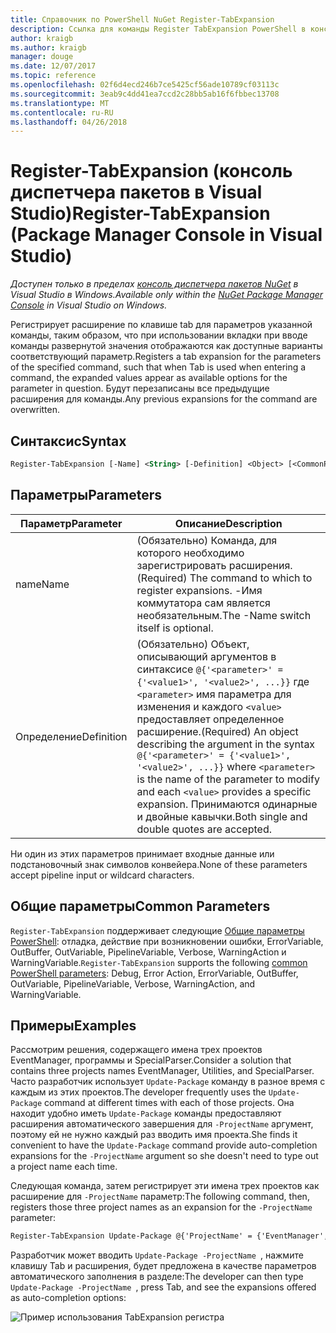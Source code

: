 ```yaml
---
title: Справочник по PowerShell NuGet Register-TabExpansion
description: Ссылка для команды Register TabExpansion PowerShell в консоли диспетчера пакетов NuGet в Visual Studio.
author: kraigb
ms.author: kraigb
manager: douge
ms.date: 12/07/2017
ms.topic: reference
ms.openlocfilehash: 02f6d4ecd246b7ce5425cf56ade10789cf03113c
ms.sourcegitcommit: 3eab9c4dd41ea7ccd2c28bb5ab16f6fbbec13708
ms.translationtype: MT
ms.contentlocale: ru-RU
ms.lasthandoff: 04/26/2018
---
```

# <a name="register-tabexpansion-package-manager-console-in-visual-studio"></a><span data-ttu-id="d976b-103">Register-TabExpansion (консоль диспетчера пакетов в Visual Studio)</span><span class="sxs-lookup"><span data-stu-id="d976b-103">Register-TabExpansion (Package Manager Console in Visual Studio)</span></span>

<span data-ttu-id="d976b-104">*Доступен только в пределах [консоль диспетчера пакетов NuGet](package-manager-console.md) в Visual Studio в Windows.*</span><span class="sxs-lookup"><span data-stu-id="d976b-104">*Available only within the [NuGet Package Manager Console](package-manager-console.md) in Visual Studio on Windows.*</span></span>

<span data-ttu-id="d976b-105">Регистрирует расширение по клавише tab для параметров указанной команды, таким образом, что при использовании вкладки при вводе команды развернутой значения отображаются как доступные варианты соответствующий параметр.</span><span class="sxs-lookup"><span data-stu-id="d976b-105">Registers a tab expansion for the parameters of the specified command, such that when Tab is used when entering a command, the expanded values appear as available options for the parameter in question.</span></span> <span data-ttu-id="d976b-106">Будут перезаписаны все предыдущие расширения для команды.</span><span class="sxs-lookup"><span data-stu-id="d976b-106">Any previous expansions for the command are overwritten.</span></span>

## <a name="syntax"></a><span data-ttu-id="d976b-107">Синтаксис</span><span class="sxs-lookup"><span data-stu-id="d976b-107">Syntax</span></span>

```ps
Register-TabExpansion [-Name] <String> [-Definition] <Object> [<CommonParameters>]
```

## <a name="parameters"></a><span data-ttu-id="d976b-108">Параметры</span><span class="sxs-lookup"><span data-stu-id="d976b-108">Parameters</span></span>

| <span data-ttu-id="d976b-109">Параметр</span><span class="sxs-lookup"><span data-stu-id="d976b-109">Parameter</span></span> | <span data-ttu-id="d976b-110">Описание</span><span class="sxs-lookup"><span data-stu-id="d976b-110">Description</span></span> |
| --- | --- |
| <span data-ttu-id="d976b-111">name</span><span class="sxs-lookup"><span data-stu-id="d976b-111">Name</span></span> | <span data-ttu-id="d976b-112">(Обязательно) Команда, для которого необходимо зарегистрировать расширения.</span><span class="sxs-lookup"><span data-stu-id="d976b-112">(Required) The command to which to register expansions.</span></span> <span data-ttu-id="d976b-113">-Имя коммутатора сам является необязательным.</span><span class="sxs-lookup"><span data-stu-id="d976b-113">The -Name switch itself is optional.</span></span> |
| <span data-ttu-id="d976b-114">Определение</span><span class="sxs-lookup"><span data-stu-id="d976b-114">Definition</span></span> | <span data-ttu-id="d976b-115">(Обязательно) Объект, описывающий аргументов в синтаксисе `@{'<parameter>' = {'<value1>', '<value2>', ...}}` где `<parameter>` имя параметра для изменения и каждого `<value>` предоставляет определенное расширение.</span><span class="sxs-lookup"><span data-stu-id="d976b-115">(Required) An object describing the argument in the syntax `@{'<parameter>' = {'<value1>', '<value2>', ...}}` where `<parameter>` is the name of the parameter to modify and each `<value>` provides a specific expansion.</span></span> <span data-ttu-id="d976b-116">Принимаются одинарные и двойные кавычки.</span><span class="sxs-lookup"><span data-stu-id="d976b-116">Both single and double quotes are accepted.</span></span> |

<span data-ttu-id="d976b-117">Ни один из этих параметров принимает входные данные или подстановочный знак символов конвейера.</span><span class="sxs-lookup"><span data-stu-id="d976b-117">None of these parameters accept pipeline input or wildcard characters.</span></span>

## <a name="common-parameters"></a><span data-ttu-id="d976b-118">Общие параметры</span><span class="sxs-lookup"><span data-stu-id="d976b-118">Common Parameters</span></span>

<span data-ttu-id="d976b-119">`Register-TabExpansion` поддерживает следующие [Общие параметры PowerShell](http://go.microsoft.com/fwlink/?LinkID=113216): отладка, действие при возникновении ошибки, ErrorVariable, OutBuffer, OutVariable, PipelineVariable, Verbose, WarningAction и WarningVariable.</span><span class="sxs-lookup"><span data-stu-id="d976b-119">`Register-TabExpansion` supports the following [common PowerShell parameters](http://go.microsoft.com/fwlink/?LinkID=113216): Debug, Error Action, ErrorVariable, OutBuffer, OutVariable, PipelineVariable, Verbose, WarningAction, and WarningVariable.</span></span>

## <a name="examples"></a><span data-ttu-id="d976b-120">Примеры</span><span class="sxs-lookup"><span data-stu-id="d976b-120">Examples</span></span>

<span data-ttu-id="d976b-121">Рассмотрим решения, содержащего имена трех проектов EventManager, программы и SpecialParser.</span><span class="sxs-lookup"><span data-stu-id="d976b-121">Consider a solution that contains three projects names EventManager, Utilities, and SpecialParser.</span></span> <span data-ttu-id="d976b-122">Часто разработчик использует `Update-Package` команду в разное время с каждым из этих проектов.</span><span class="sxs-lookup"><span data-stu-id="d976b-122">The developer frequently uses the `Update-Package` command at different times with each of those projects.</span></span> <span data-ttu-id="d976b-123">Она находит удобно иметь `Update-Package` команды предоставляют расширения автоматического завершения для `-ProjectName` аргумент, поэтому ей не нужно каждый раз вводить имя проекта.</span><span class="sxs-lookup"><span data-stu-id="d976b-123">She finds it convenient to have the `Update-Package` command provide auto-completion expansions for the `-ProjectName` argument so she doesn't need to type out a project name each time.</span></span> 

<span data-ttu-id="d976b-124">Следующая команда, затем регистрирует эти имена трех проектов как расширение для `-ProjectName` параметр:</span><span class="sxs-lookup"><span data-stu-id="d976b-124">The following command, then, registers those three project names as an expansion for the `-ProjectName` parameter:</span></span>

```ps
Register-TabExpansion Update-Package @{'ProjectName' = {'EventManager', 'Utilities', 'SpecialParser'}}    
```

<span data-ttu-id="d976b-125">Разработчик может вводить `Update-Package -ProjectName `, нажмите клавишу Tab и расширения, будет предложена в качестве параметров автоматического заполнения в разделе:</span><span class="sxs-lookup"><span data-stu-id="d976b-125">The developer can then type `Update-Package -ProjectName `, press Tab, and see the expansions offered as auto-completion options:</span></span>

![Пример использования TabExpansion регистра](media/Register-TabExpansion-Example.png)

